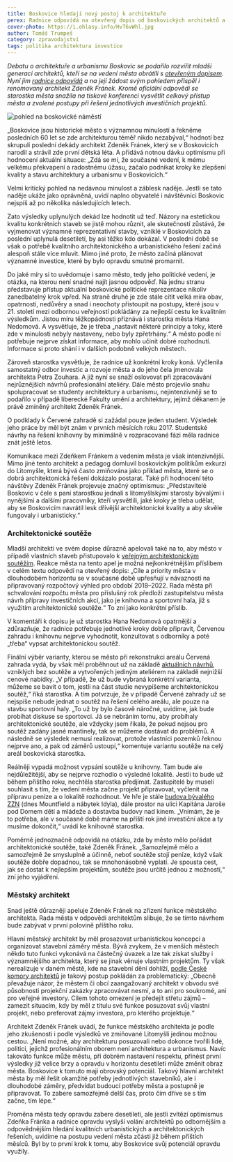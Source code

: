 ```yaml
---
title: Boskovice hledají nový postoj k architektuře
perex: Radnice odpovídá na otevřený dopis od boskovických architektů a na její žádost svým pohledem přispěl i renomovaný architekt Zdeněk Fránek.
cover-photo: https://i.ohlasy.info/HvT6vWhl.jpg
author: Tomáš Trumpeš
category: zpravodajství
tags: politika architektura investice
---
```


*Debatu o architektuře a urbanismu Boskovic se podařilo rozvířit mladší generaci architektů, kteří se na vedení města obrátili s [otevřeným dopisem](http://www.ohlasy.info/clanky/2016/11/dopis-architektu.html). Nyní jim [radnice odpovídá](http://boskovice.cz/odpoved%2Dna%2Dotevreny%2Ddopis%2Darchitektu/d-29786/p1=1019) a na její žádost svým pohledem přispěl i renomovaný architekt Zdeněk Fránek. Kromě oficiální odpovědi se starostka města snažila na tiskové konferenci vysvětlit celkový přístup města a zvolené postupy při řešení jednotlivých investičních projektů.*

<img src="https://i.ohlasy.info/HvT6vWh.jpg" alt="pohled na boskovické náměstí" class="img-responsive img-popup" data-author="Tomáš Znamenáček">

„Boskovice jsou historické město s významnou minulostí a řekněme posledních 60 let se zde architekturou téměř nikdo nezabýval,“ hodnotí bez skrupulí poslední dekády architekt Zdeněk Fránek, který se v Boskovicích narodil a strávil zde první dětská léta. A přidává notnou dávku optimismu při hodnocení aktuální situace: „Zdá se mi, že současné vedení, k mému velkému překvapení a radostnému úžasu, začalo podnikat kroky ke zlepšení kvality a stavu architektury a urbanismu v Boskovicích.“

Velmi kritický pohled na nedávnou minulost a záblesk naděje. Jestli se tato naděje ukáže jako oprávněná, uvidí naplno obyvatelé i návštěvníci Boskovic nejspíš až po několika následujících letech. 

Zato výsledky uplynulých dekád lze hodnotit už teď. Názory na estetickou kvalitu konkrétních staveb se jistě mohou různit, ale skutečností zůstává, že vyjmenovat významné reprezentativní stavby, vzniklé v Boskovicích za poslední uplynulá desetiletí, by asi těžko kdo dokázal. V poslední době se však o potřebě kvalitního architektonického a urbanistického řešení začíná alespoň stále více mluvit. Mimo jiné proto, že město začíná plánovat významné investice, které by bylo opravdu smutné promarnit.

Do jaké míry si to uvědomuje i samo město, tedy jeho politické vedení, je otázka, na kterou není snadné najít jasnou odpověď. Na jednu stranu představuje přístup aktuální boskovické politické reprezentace nikoliv zanedbatelný krok vpřed. Na straně druhé je zde stále cítit velká míra obav, opatrnosti, nedůvěry a snad i neochoty přistoupit na postupy, které jsou v 21. století mezi odbornou veřejností pokládány za nejlepší cestu ke kvalitním výsledkům. Jistou míru těžkopádnosti přiznává i starostka města Hana Nedomová. A vysvětluje, že je třeba „nastavit některé principy a toky, které zde v minulosti nebyly nastaveny, nebo byly zpřetrhány.“ A město podle ní potřebuje nejprve získat informace, aby mohlo učinit dobré rozhodnutí. Informace si proto shání i v dalších podobně velkých městech.

Zároveň starostka vysvětluje, že radnice už konkrétní kroky koná. Vyčlenila samostatný odbor investic a rozvoje města a do jeho čela jmenovala architekta Petra Zouhara. A již nyní se snaží oslovovat při zpracovávání nejrůznějších návrhů profesionální ateliéry. Dále město projevilo snahu spolupracovat se studenty architektury a urbanismu, nejintenzivněji se to podařilo v případě liberecké Fakulty umění a architektury, jejímž děkanem je právě zmíněný architekt Zdeněk Fránek.

O podklady k Červené zahradě si zažádal pouze jeden student. Výsledek jeho práce by měl být znám v prvních měsících roku 2017. Studentské návrhy na řešení knihovny by minimálně v rozpracované fázi měla radnice znát ještě letos.

Komunikace mezi Zdeňkem Fránkem a vedením města je však intenzivnější. Mimo jiné tento architekt a pedagog domluvil boskovickým politikům exkurzi do Litomyšle, která bývá často zmiňována jako příklad města, které se o dobrá architektonická řešení dokázalo postarat. Také při hodnocení této návštěvy Zdeněk Fránek projevuje značný optimismus: „Představitelé Boskovic v čele s paní starostkou jednali s litomyšlskými starosty bývalými i nynějšími a dalšími pracovníky, kteří vysvětlili, jaké kroky je třeba udělat, aby se Boskovicím navrátil lesk dřívější architektonické kvality a aby skvěle fungovaly i urbanisticky.“

### Architektonické soutěže

Mladší architekti ve svém dopise důrazně apelovali také na to, aby město v případě vlastních staveb přistupovalo k [veřejným architektonickým soutěžím](http://www.ohlasy.info/clanky/2015/12/rozhovor-lev.html). Reakce města na tento apel je možná nejkonkrétnějším příslibem v celém textu odpovědi na otevřený dopis: „Cíle a priority města v dlouhodobém horizontu se v současné době upřesňují v návaznosti na připravovaný rozpočtový výhled pro období 2018–2022. Rada města při schvalování rozpočtu města pro příslušný rok předloží zastupitelstvu města návrh přípravy investičních akcí, jako je knihovna a sportovní hala, již s využitím architektonické soutěže.“ To zní jako konkrétní příslib.

V komentáři k dopisu je už starostka Hana Nedomová opatrnější a zdůrazňuje, že radnice potřebuje jednotlivé kroky dobře připravit, Červenou zahradu i knihovnu nejprve vyhodnotit, konzultovat s odborníky a poté „třeba“ vypsat architektonickou soutěž. 

Finální výběr varianty, kterou se město při rekonstrukci areálu Červená zahrada vydá, by však měl proběhnout už na základě [aktuálních návrhů](http://www.ohlasy.info/clanky/2016/11/cervenka-studie.html), vzniklých bez soutěže a vytvořených jediným ateliérem na základě nejnižší cenové nabídky. „V případě, že už bude vybraná konkrétní varianta, můžeme se bavit o tom, jestli na část studie nevypíšeme architektonickou soutěž,“ říká starostka. A tím potvrzuje, že v případě Červené zahrady už se nejspíše nebude jednat o soutěž na řešení celého areálu, ale pouze na stavbu sportovní haly. „To už by bylo časově náročné, uvidíme, jak bude probíhat diskuse se sportovci. Já se nebráním tomu, aby probíhaly architektonické soutěže, ale vždycky jsem říkala, že pokud nejsou pro soutěž zadány jasné mantinely, tak se můžeme dostávat do problémů. A následně se výsledek nemusí realizovat, protože vlastníci pozemků řeknou nejprve ano, a pak od záměrů ustoupí,“ komentuje variantu soutěže na celý areál boskovická starostka.

Reálněji vypadá možnost vypsání soutěže u knihovny. Tam bude ale nejdůležitější, aby se nejprve rozhodlo o výsledné lokalitě. Jestli to bude už během příštího roku, nechtěla starostka předjímat. Zastupitelé by museli souhlasit s tím, že vedení města začne projekt připravovat, vyčlenit na přípravu peníze a o lokalitě rozhodnout. Ve hře je stále [budova bývalého ZZN](http://www.ohlasy.info/clanky/2016/01/budova-zzn.html) (dnes Mountfield a nábytek Idyla), dále prostor na ulici Kapitána Jaroše pod Domem dětí a mládeže a dostavba budovy nad kinem. „Vnímám, že je to potřeba, ale v současné době máme na příští rok jiné investiční akce a ty musíme dokončit,“ uvádí ke knihovně starostka.

Poměrně jednoznačně odpovídá na otázku, zda by město mělo pořádat architektonické soutěže, také Zdeněk Fránek. „Samozřejmě mělo a samozřejmě že smysluplně a účinně, neboť soutěže stojí peníze, když však soutěže dobře dopadnou, tak se mnohonásobně vyplatí. Je spousta cest, jak se dostat k nejlepším projektům, soutěže jsou určitě jednou z možností,“ zní jeho vyjádření.

### Městský architekt

Snad ještě důrazněji apeluje Zdeněk Fránek na zřízení funkce městského architekta. Rada města v odpovědi architektům slibuje, že se tímto návrhem bude zabývat v první polovině příštího roku. 

Hlavní městský architekt by měl prosazovat urbanistickou koncepci a organizovat stavební záměry města. Bývá zvykem, že v menších městech někdo tuto funkci vykonává na částečný úvazek a lze tak získat služby i významnějšího architekta, který se jinak věnuje vlastním projektům. Ty však nerealizuje v daném městě, kde na stavební dění dohlíží, [podle České komory architektů](https://www.cka.cz/cs/cka/tema-CKA/mestsky-architekt) je takový postup pokládán za problematický: „Obecně převažuje názor, že městem či obcí zaangažovaný architekt v obvodu své působnosti projekční zakázky zpracovávat nesmí, a to ani pro soukromé, ani pro veřejné investory. Cílem tohoto omezení je předejít střetu zájmů – zamezit situacím, kdy by měl z titulu své funkce posuzovat svůj vlastní projekt, nebo preferovat zájmy investora, pro kterého projektuje.“

Architekt Zdeněk Fránek uvádí, že funkce městského architekta je podle jeho zkušenosti i podle výsledků ve zmiňované Litomyšli jedinou možnou cestou. „Není možné, aby architekturu posuzovali nebo dokonce tvořili lidé, politici, jejichž profesionálním oborem není architektura a urbanismus. Navíc takováto funkce může městu, při dobrém nastavení respektu, přinést první výsledky již velice brzy a opravdu v horizontu desetiletí může změnit obraz města. Boskovice k tomuto mají obrovský potenciál. Takový hlavní architekt města by měl řešit okamžité potřeby jednotlivých stavebníků, ale i dlouhodobé záměry, předvídat budoucí potřeby města a postupně je připravovat. To zabere samozřejmě delší čas, proto čím dříve se s tím začne, tím lépe.“

Proměna města tedy opravdu zabere desetiletí, ale jestli zvítězí optimismus Zdeňka Fránka a radnice opravdu vyslyší volání architektů po odbornějším a odpovědnějším hledání kvalitních urbanistických a architektonických řešeních, uvidíme na postupu vedení města zčásti již během příštích měsíců. Byl by to první krok k tomu, aby Boskovice svůj potenciál opravdu využily.
